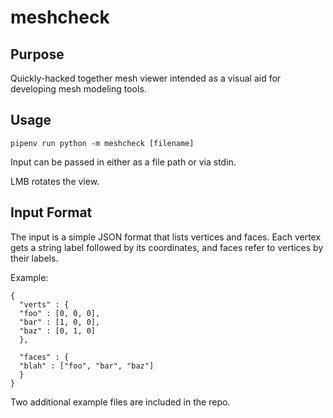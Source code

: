 # meshcheck

## Purpose

Quickly-hacked together mesh viewer intended as a visual aid for
developing mesh modeling tools.

## Usage

    pipenv run python -m meshcheck [filename]

Input can be passed in either as a file path or via stdin.

LMB rotates the view.

## Input Format

The input is a simple JSON format that lists vertices and faces. Each
vertex gets a string label followed by its coordinates, and faces
refer to vertices by their labels.

Example:

    {
      "verts" : {
      "foo" : [0, 0, 0],
      "bar" : [1, 0, 0],
      "baz" : [0, 1, 0]
      },

      "faces" : {
      "blah" : ["foo", "bar", "baz"]
      }
    }

Two additional example files are included in the repo.
